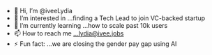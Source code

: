 - 👋 Hi, I’m @iveeLydia
- 👀 I’m interested in ...finding a Tech Lead to join VC-backed startup
- 🌱 I’m currently learning ...how to scale past 10k users
- 📫 How to reach me ...lydia@ivee.jobs
- ⚡ Fun fact: ...we are closing the gender pay gap using AI

<!---
iveeLydia/iveeLydia is a ✨ special ✨ repository because its `README.md` (this file) appears on your GitHub profile.
You can click the Preview link to take a look at your changes.
--->
